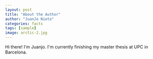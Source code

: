 ```yaml
---
layout: post
title: "About the Author"
author: "JuanJo Nieto"
categories: facts
tags: [sample]
image: arctic-2.jpg
---
```


Hi there! I'm Juanjo. I'm currently finishing my master thesis at UPC in Barcelona.
